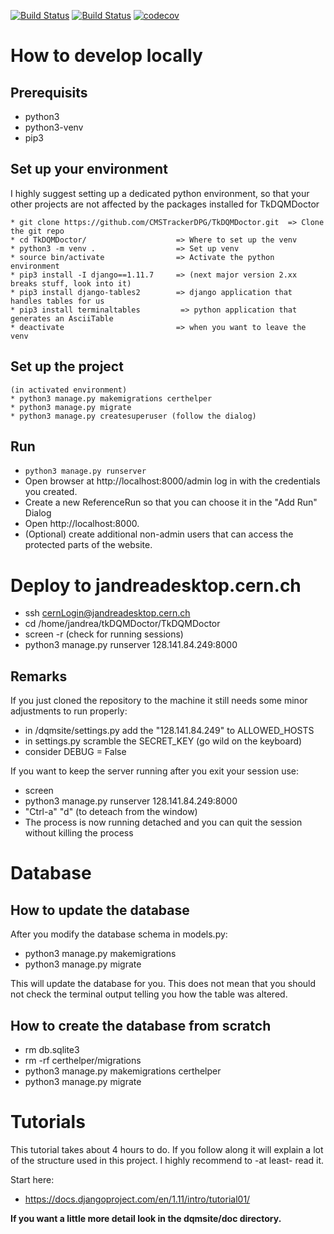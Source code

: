 [![Build Status](https://travis-ci.com/ptrstn/TkDQMDoctor.svg?branch=master)](https://travis-ci.com/ptrstn/TkDQMDoctor)
[![Build Status](https://travis-ci.com/ptrstn/TkDQMDoctor.svg?branch=develop)](https://travis-ci.com/ptrstn/TkDQMDoctor)
[![codecov](https://codecov.io/gh/ptrstn/TkDQMDoctor/branch/master/graph/badge.svg)](https://codecov.io/gh/ptrstn/TkDQMDoctor)

# How to develop locally

## Prerequisits

* python3
* python3-venv
* pip3 

## Set up your environment

I highly suggest setting up a dedicated python environment, so that your other projects are not affected by the packages installed for TkDQMDoctor
```
* git clone https://github.com/CMSTrackerDPG/TkDQMDoctor.git  => Clone the git repo
* cd TkDQMDoctor/                    => Where to set up the venv
* python3 -m venv .                  => Set up venv
* source bin/activate                => Activate the python environment
* pip3 install -I django==1.11.7     => (next major version 2.xx breaks stuff, look into it)
* pip3 install django-tables2        => django application that handles tables for us
* pip3 install terminaltables         => python application that generates an AsciiTable
* deactivate                         => when you want to leave the venv
```
## Set up the project
```
(in activated environment)
* python3 manage.py makemigrations certhelper
* python3 manage.py migrate
* python3 manage.py createsuperuser (follow the dialog)
```
## Run
*  <code>python3 manage.py runserver </code>
* Open browser at http://localhost:8000/admin log in with the credentials you created.
* Create a new ReferenceRun so that you can choose it in the "Add Run" Dialog
* Open http://localhost:8000.
* (Optional) create additional non-admin users that can access the protected parts of the website.

# Deploy to jandreadesktop.cern.ch
* ssh cernLogin@jandreadesktop.cern.ch
* cd /home/jandrea/tkDQMDoctor/TkDQMDoctor
* screen -r    (check for running sessions)
* python3 manage.py runserver 128.141.84.249:8000

## Remarks
If you just cloned the repository to the machine it still needs some minor adjustments to run properly:

* in /dqmsite/settings.py add the "128.141.84.249" to ALLOWED_HOSTS
* in settings.py scramble the SECRET_KEY (go wild on the keyboard)
* consider DEBUG = False


If you want to keep the server running after you exit your session use:

* screen
* python3 manage.py runserver 128.141.84.249:8000
* "Ctrl-a" "d"    (to deteach from the window)
* The process is now running detached and you can quit the session without killing the process

# Database

## How to update the database
After you modify the database schema in models.py:

* python3 manage.py makemigrations
* python3 manage.py migrate

This will update the database for you.
This does not mean that you should not check the terminal output telling you how the table was altered.

## How to create the database from scratch

* rm db.sqlite3
* rm -rf certhelper/migrations
* python3 manage.py makemigrations certhelper
* python3 manage.py migrate

# Tutorials
This tutorial takes about 4 hours to do. If you follow along it will explain a lot of the structure used in this project.
I highly recommend to -at least- read it.

Start here:

* https://docs.djangoproject.com/en/1.11/intro/tutorial01/



<b>If you want a little more detail look in the dqmsite/doc directory.</b>

